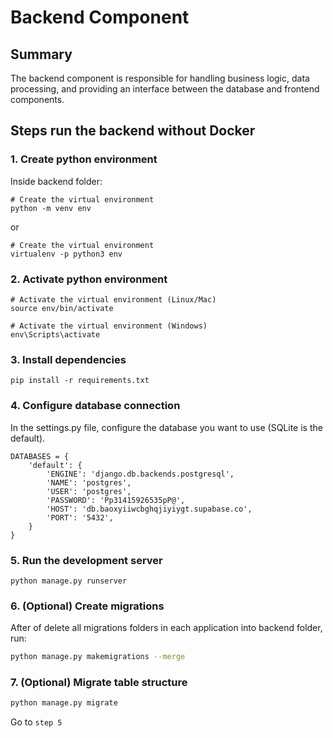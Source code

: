 # Backend Component

## Summary

The backend component is responsible for handling business logic, data processing, and providing an interface between the database and frontend components. 

## Steps run the backend without Docker

### 1. Create python environment

Inside backend folder:

```
# Create the virtual environment
python -m venv env
```

or

```
# Create the virtual environment
virtualenv -p python3 env
```

### 2. Activate python environment

```
# Activate the virtual environment (Linux/Mac)
source env/bin/activate
```

```
# Activate the virtual environment (Windows)
env\Scripts\activate
```

### 3. Install dependencies

```
pip install -r requirements.txt
```

### 4. Configure database connection

In the settings.py file, configure the database you want to use (SQLite is the default).

```
DATABASES = {
    'default': {
        'ENGINE': 'django.db.backends.postgresql',
        'NAME': 'postgres',
        'USER': 'postgres',
        'PASSWORD': 'Pp31415926535pP@',
        'HOST': 'db.baoxyiiwcbghqjiyiygt.supabase.co',
        'PORT': '5432',
    }
}
```

### 5. Run the development server

```
python manage.py runserver
```

### 6. (Optional) Create migrations

After of delete all migrations folders in each application into backend folder, run:

```bash
python manage.py makemigrations --merge
```

### 7. (Optional) Migrate table structure

```bash
python manage.py migrate
```

Go to `step 5`